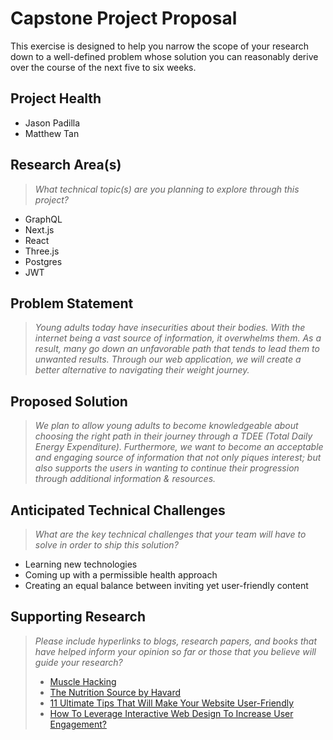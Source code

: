 # Capstone Project Proposal

This exercise is designed to help you narrow the scope of your research down to a well-defined problem whose solution you can reasonably derive over the course of the next five to six weeks. 


## Project Health
* Jason Padilla
* Matthew Tan
  
## Research Area(s)
> _What technical topic(s) are you planning to explore through this project?_
* GraphQL
* Next.js
* React
* Three.js
* Postgres
* JWT

## Problem Statement
 >_Young adults today have insecurities about their bodies. With the internet being a vast source of information, it overwhelms them. As a result, many go down an unfavorable path that tends to lead them to unwanted results. Through our web application, we will create a better alternative to navigating their weight journey._ 

## Proposed Solution
> _We plan to allow young adults to become knowledgeable about choosing the right path in their journey through a TDEE (Total Daily Energy Expenditure). Furthermore, we want to become an acceptable and engaging source of information that not only piques interest; but also supports the users in wanting to continue their progression through additional information & resources._

## Anticipated Technical Challenges
> _What are the key technical challenges that your team will have to solve in order to ship this solution?_
* Learning new technologies
* Coming up with a permissible health approach
* Creating an equal balance between inviting yet user-friendly content

## Supporting Research
> _Please include hyperlinks to blogs, research papers, and books that have helped inform your opinion so far or those that you believe will guide your research?_
> -  [Muscle Hacking](https://www.musclehacking.com/calorie-calculator/#daily-calories-and-macros)
> -  [The Nutrition Source by Havard](https://www.hsph.harvard.edu/nutritionsource/healthy-eating-plate/)
> - [11 Ultimate Tips That Will Make Your Website User-Friendly](https://www.designhill.com/design-blog/ultimate-tips-that-will-make-your-website-user-friendly/)
> - [How To Leverage Interactive Web Design To Increase User Engagement?](https://www.designhill.com/design-blog/how-to-leverage-interactive-web-design-to-increase-user-engagement/)
